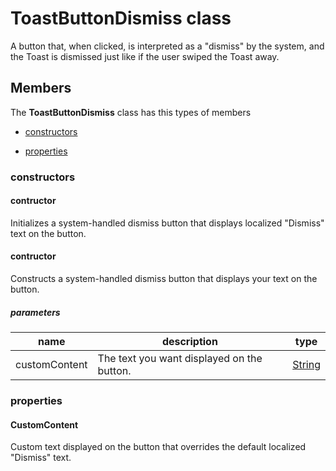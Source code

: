 
# ToastButtonDismiss class

A button that, when clicked, is interpreted as a "dismiss" by the system, and the Toast is dismissed just like if the user swiped the Toast away.

## Members

The **ToastButtonDismiss** class has this types of members

* [constructors](#constructors)

* [properties](#properties)

### constructors

#### contructor

Initializes a system-handled dismiss button that displays localized "Dismiss" text on the button.

#### contructor

Constructs a system-handled dismiss button that displays your text on the button.

##### parameters



| name | description | type || --- | --- | --- || customContent | The text you want displayed on the button. | [String](https://msdn.microsoft.com/library/windows/apps/System.String) |
### properties

#### CustomContent

Custom text displayed on the button that overrides the default localized "Dismiss" text.
